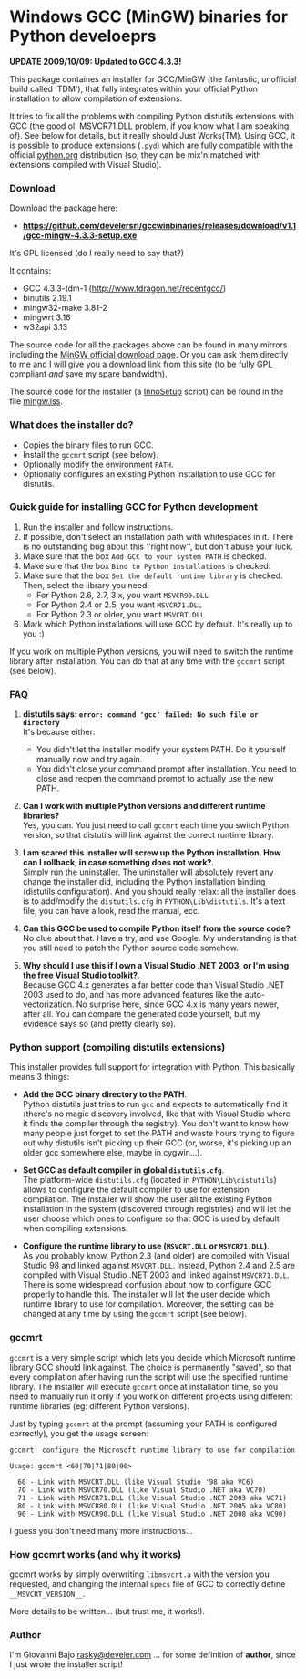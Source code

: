 # Windows GCC (MinGW) binaries for Python develoeprs

**UPDATE 2009/10/09: Updated to GCC 4.3.3!**

This package containes an installer for GCC/MinGW (the fantastic, unofficial build called 'TDM'), that fully integrates within your official Python installation to allow compilation of extensions.

It tries to fix all the problems with compiling Python distutils extensions with GCC (the good ol' MSVCR71.DLL problem, if you know what I am speaking of). See below for details, but it really should Just Works(TM). Using GCC, it is possible to produce extensions (`.pyd`) which are fully compatible with the official [python.org](http://python.org) distribution (so, they can be mix'n'matched with extensions compiled with Visual Studio).

### Download

Download the package here:

  * **<https://github.com/develersrl/gccwinbinaries/releases/download/v1.1/gcc-mingw-4.3.3-setup.exe>**

It's GPL licensed (do I really need to say that?)

It contains:

 * GCC 4.3.3-tdm-1 (<http://www.tdragon.net/recentgcc/>)
 * binutils 2.19.1
 * mingw32-make 3.81-2
 * mingwrt 3.16
 * w32api 3.13

The source code for all the packages above can be found in many mirrors including the [MinGW official download page](http://www.mingw.org/download.shtml). Or you can ask them directly to me and I will give you a download link from this site (to be fully GPL compliant *and* save my spare bandwidth).

The source code for the installer (a [InnoSetup](http://www.jrsoftware.org/isinfo.php) script) can be found in the file [mingw.iss](mingw.iss).

### What does the installer do?

 * Copies the binary files to run GCC.
 * Install the `gccmrt` script (see below).
 * Optionally modify the environment `PATH`.
 * Optionally configures an existing Python installation to use GCC for distutils.


### Quick guide for installing GCC for Python development

 1. Run the installer and follow instructions.
 1. If possible, don't select an installation path with whitespaces in it. There is no outstanding bug about this ''right now'', but don't abuse your luck.
 1. Make sure that the box `Add GCC to your system PATH` is checked.
 1. Make sure that the box `Bind to Python installations` is checked.
 1. Make sure that the box `Set the default runtime library` is checked. Then, select the library you need:
    * For Python 2.6, 2.7, 3.x, you want `MSVCR90.DLL`
    * For Python 2.4 or 2.5, you want `MSVCR71.DLL`
    * For Python 2.3 or older, you want `MSVCRT.DLL`
 1. Mark which Python installations will use GCC by default. It's really up to you :)

If you work on multiple Python versions, you will need to switch the runtime library after installation. You can do that at any time with the `gccmrt` script (see below).

### FAQ

 1. **distutils says: `error: command 'gcc' failed: No such file or directory`** <br/> It's because either:
    * You didn't let the installer modify your system PATH. Do it yourself manually now and try again.
    * You didn't close your command prompt after installation. You need to close and reopen the command prompt to actually use the new PATH.

 1. **Can I work with multiple Python versions and different runtime libraries?** <br/>Yes, you can. You just need to call `gccmrt` each time you switch Python version, so that distutils will link against the correct runtime library.

 1. **I am scared this installer will screw up the Python installation. How can I rollback, in case something does not work?**.<br/>Simply run the uninstaller. The uninstaller will absolutely revert any change the installer did, including the Python installation binding (distutils configuration). And you should really relax: all the installer does is to add/modify the `distutils.cfg` in `PYTHON\Lib\distutils`. It's a text file, you can have a look, read the manual, ecc.

 1. **Can this GCC be used to compile Python itself from the source code?** <br/> No clue about that. Have a try, and use Google. My understanding is that you still need to patch the Python source code somehow.

 1. **Why should I use this if I own a Visual Studio .NET 2003, or I'm using the free Visual Studio toolkit?**.<br/>Because GCC 4.x generates a far better code than Visual Studio .NET 2003 used to do, and has more advanced features like the auto-vectorization. No surprise here, since GCC 4.x is many years newer, after all. You can compare the generated code yourself, but my evidence says so (and pretty clearly so).


### Python support (compiling distutils extensions)

This installer provides full support for integration with Python. This basically means 3 things:

 * **Add the GCC binary directory to the PATH**.<br/>Python distutils just tries to run `gcc` and expects to automatically find it (there's no magic discovery involved, like that with Visual Studio where it finds the compiler through the registry). You don't want to know how many people just forget to set the PATH and waste hours trying to figure out why distutils isn't picking up their GCC (or, worse, it's picking up an older gcc somewhere else, maybe in cygwin...).

 * **Set GCC as default compiler in global `distutils.cfg`**.<br/>The platform-wide `distutils.cfg` (located in `PYTHON\Lib\distutils`) allows to configure the default compiler to use for extension compilation. The installer will show the user all the existing Python installation in the system (discovered through registries) and will let the user choose which ones to configure so that GCC is used by default when compiling extensions.

 * **Configure the runtime library to use (`MSVCRT.DLL` or `MSVCR71.DLL`)**.<br/>As you probably know, Python 2.3 (and older) are compiled with Visual Studio 98 and linked against `MSVCRT.DLL`. Instead, Python 2.4 and 2.5 are compiled with Visual Studio .NET 2003 and linked against `MSVCR71.DLL`. There is some widespread confusion about how to configure GCC properly to handle this. The installer will let the user decide which runtime library to use for compilation. Moreover, the setting can be changed at any time by using the `gccmrt` script (see below).


### gccmrt

`gccmrt` is a very simple script which lets you decide which Microsoft runtime library GCC should link against. The choice is permanently "saved", so that every compilation after having run the script will use the specified runtime library. The installer will execute `gccmrt` once at installation time, so you need to manually run it only if you work on different projects using different runtime libraries (eg: different Python versions).

Just by typing `gccmrt` at the prompt (assuming your PATH is configured correctly), you get the usage screen:

```
gccmrt: configure the Microsoft runtime library to use for compilation

Usage: gccmrt <60|70|71|80|90>

  60 - Link with MSVCRT.DLL (like Visual Studio '98 aka VC6)
  70 - Link with MSVCR70.DLL (like Visual Studio .NET aka VC70)
  71 - Link with MSVCR71.DLL (like Visual Studio .NET 2003 aka VC71)
  80 - Link with MSVCR80.DLL (like Visual Studio .NET 2005 aka VC80)
  90 - Link with MSVCR90.DLL (like Visual Studio .NET 2008 aka VC90)
```

I guess you don't need many more instructions...


### How gccmrt works (and why it works)

gccmrt works by simply overwriting `libmsvcrt.a` with the version you requested, and changing the internal `specs` file of GCC to correctly define `__MSVCRT_VERSION__`.

More details to be written... (but trust me, it works!).


### Author

I'm Giovanni Bajo <rasky@develer.com> ... for some definition of **author**, since I just wrote the installer script!
